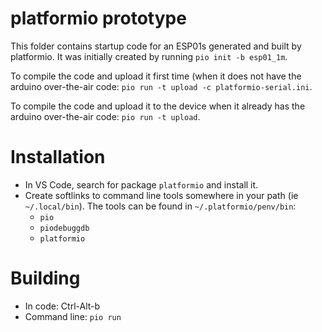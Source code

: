 # platformio prototype

This folder contains startup code for an ESP01s generated and built
by platformio. It was initially created by running `pio init -b esp01_1m`.

To compile the code and upload it first time (when it does not have the
arduino over-the-air code: `pio run -t upload -c platformio-serial.ini`.

To compile the code and upload it to the device when it already has the
arduino over-the-air code: `pio run -t upload`.

# Installation

* In VS Code, search for package `platformio` and install it.
* Create softlinks to command line tools somewhere in your path
  (ie `~/.local/bin`). The tools can be found in `~/.platformio/penv/bin`:
  - `pio`
  - `piodebuggdb`
  - `platformio`

# Building

* In code: Ctrl-Alt-b
* Command line: `pio run`

